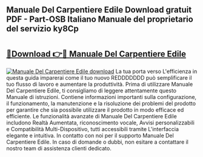 ## Manuale Del Carpentiere Edile Download gratuit PDF - Part-OSB Italiano Manuale del proprietario del servizio ky8Cp

# <h2><a href="http://dfbx06h.blite.top/?on=Manuale+Del+Carpentiere+Edile">🔗Download 👉🔴 Manuale Del Carpentiere Edile</a></h2>

[![Manuale Del Carpentiere Edile download](https://i.imgur.com/lujVjoI.png)](http://dfbx06h.blite.top/?on=Manuale+Del+Carpentiere+Edile)
La tua porta verso L'efficienza in questa guida imparerai come il tuo nuovo REDDDDDDD può semplificare il tuo flusso di lavoro e aumentare la produttività. Prima di utilizzare Manuale Del Carpentiere Edile, ti consigliamo di leggere attentamente questo Manuale di istruzioni. Contiene informazioni importanti sulla configurazione, il funzionamento, la manutenzione e la risoluzione dei problemi del prodotto per garantire che sia possibile utilizzare il prodotto in modo efficace ed efficiente. Le funzionalità avanzate di Manuale Del Carpentiere Edile includono Realtà Aumentata, riconoscimento vocale, Avvisi personalizzabili e Compatibilità Multi-Dispositivo, tutti accessibili tramite L'interfaccia elegante e intuitiva. In contatto con noi per il supporto Manuale Del Carpentiere Edile. In caso di domande o dubbi, non esitare a contattare il nostro team di assistenza clienti dedicato.
